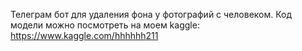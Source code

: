 Телеграм бот для удаления фона у фотографий с человеком.
Код модели можно посмотреть на моем kaggle: https://www.kaggle.com/hhhhhh211
